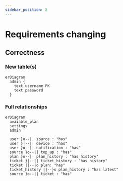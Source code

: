 ```yaml
---
sidebar_position: 8
---
```


# Requirements changing

## Correctness

### New table(s)

```mermaid
erDiagram
  admin {
    text username PK
    text password
  }
```

### Full relationships

```mermaid
erDiagram
  avaiable_plan
  settings
  admin

  user }o--|| source : "has"
  user }|--|| device : "has"
  user }o--|| notification : "has"
  source }o--|| top_up : "has"
  plan }o--|| plan_history : "has history"
  ticket }|--|| ticket_history : "has history"
  ticket ||--|o plan: "has"
  ticket_history ||--}o plan_history : "has latest"
  source }o--|| ticket : "has"
```
